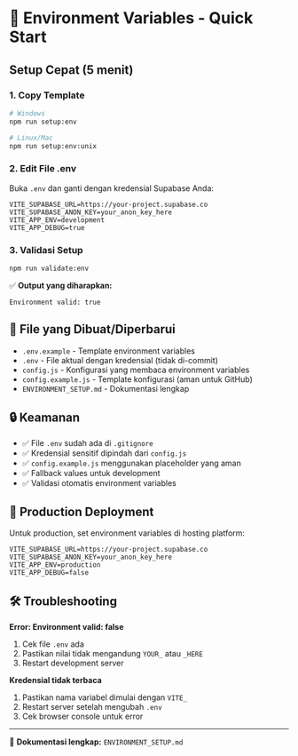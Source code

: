 # 🚀 Environment Variables - Quick Start

## Setup Cepat (5 menit)

### 1. Copy Template
```bash
# Windows
npm run setup:env

# Linux/Mac
npm run setup:env:unix
```

### 2. Edit File .env
Buka `.env` dan ganti dengan kredensial Supabase Anda:

```env
VITE_SUPABASE_URL=https://your-project.supabase.co
VITE_SUPABASE_ANON_KEY=your_anon_key_here
VITE_APP_ENV=development
VITE_APP_DEBUG=true
```

### 3. Validasi Setup
```bash
npm run validate:env
```

✅ **Output yang diharapkan:**
```
Environment valid: true
```

## 📁 File yang Dibuat/Diperbarui

- `.env.example` - Template environment variables
- `.env` - File aktual dengan kredensial (tidak di-commit)
- `config.js` - Konfigurasi yang membaca environment variables
- `config.example.js` - Template konfigurasi (aman untuk GitHub)
- `ENVIRONMENT_SETUP.md` - Dokumentasi lengkap

## 🔒 Keamanan

- ✅ File `.env` sudah ada di `.gitignore`
- ✅ Kredensial sensitif dipindah dari `config.js`
- ✅ `config.example.js` menggunakan placeholder yang aman
- ✅ Fallback values untuk development
- ✅ Validasi otomatis environment variables

## 🚀 Production Deployment

Untuk production, set environment variables di hosting platform:

```env
VITE_SUPABASE_URL=https://your-project.supabase.co
VITE_SUPABASE_ANON_KEY=your_anon_key_here
VITE_APP_ENV=production
VITE_APP_DEBUG=false
```

## 🛠️ Troubleshooting

**Error: Environment valid: false**
1. Cek file `.env` ada
2. Pastikan nilai tidak mengandung `YOUR_` atau `_HERE`
3. Restart development server

**Kredensial tidak terbaca**
1. Pastikan nama variabel dimulai dengan `VITE_`
2. Restart server setelah mengubah `.env`
3. Cek browser console untuk error

---

📖 **Dokumentasi lengkap:** `ENVIRONMENT_SETUP.md`
